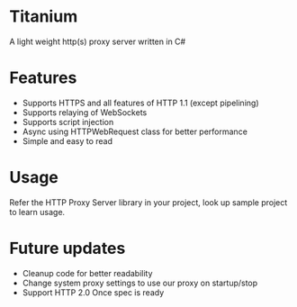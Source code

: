 Titanium
========

A light weight http(s) proxy server written in C#

Features
========

* Supports HTTPS and all features of HTTP 1.1 (except pipelining)
* Supports relaying of WebSockets
* Supports script injection
* Async using HTTPWebRequest class for better performance
* Simple and easy to read

Usage
=====

Refer the HTTP Proxy Server library in your project, look up sample project to learn usage.

Future updates
============
* Cleanup code for better readability
* Change system proxy settings to use our proxy on startup/stop
* Support HTTP 2.0 Once spec is ready
